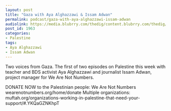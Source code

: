 ```yaml
---
layout: post
title: "Gaza with Aya Alghazzawi & Issam Adwan"
permalink: podcast/gaza-with-aya-alghazzawi-issam-adwan
audiolink: https://media.blubrry.com/thedig/content.blubrry.com/thedig/The_Dig-EP_307-Gaza.mp3
post_id: 1963
categories: 
- Palestine
tags: 
- Aya Alghazzawi
- Issam Adwan
---
```


Two voices from Gaza. The first of two episodes on Palestine this week with teacher and BDS activist Aya Alghazzawi and journalist Issam Adwan, project manager for We Are Not Numbers.

DONATE NOW to the Palestinian people:
We Are Not Numbers wearenotnumbers.org/home/donate
Multiple organizations: muftah.org/organizations-working-in-palestine-that-need-your-support/#.YKQaGZNKhpT